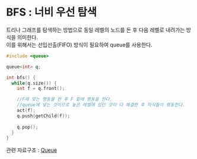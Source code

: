 # BFS : 너비 우선 탐색
트리나 그래프를 탐색하는 방법으로 동일 레벨의 노드를 돈 후 다음 레벨로 내려가는 방식을 의미한다.  
이를 위해서는 선입선출(FIFO) 방식이 필요하여 queue를 사용한다.

```c++
#include <queue>

queue<int> q;

int bfs() {
  while(q.size()) {
    int f = q.front();

    //F에 맞는 행동을 한 후 F 밑에 행동을 한다.
    //queue에 넣는 것이므로 높은 레벨에 있던 것이 다 해결한 후 자식들이 행동한다.
    act(f);
    q.push(getChild(f));
    
    q.pop();
  }
}
```

관련 자료구조 : [Queue](../data_structure/queue.md)